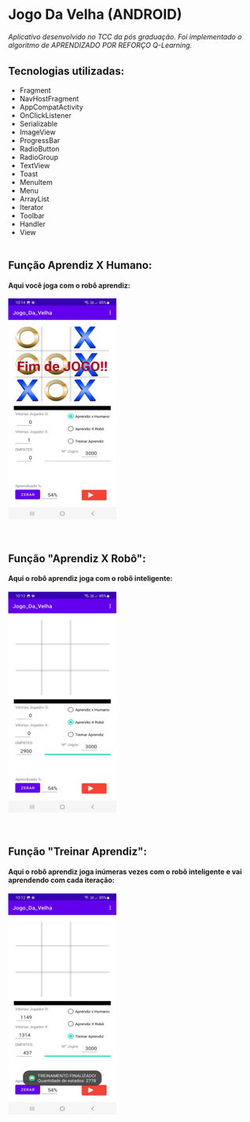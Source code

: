 # Jogo Da Velha (ANDROID)
###### Aplicativo desenvolvido no TCC da pós graduação. Foi implementado o algoritmo de APRENDIZADO POR REFORÇO Q-Learning.

## Tecnologias utilizadas:
- Fragment
- NavHostFragment
- AppCompatActivity
- OnClickListener
- Serializable
- ImageView
- ProgressBar
- RadioButton
- RadioGroup
- TextView
- Toast
- MenuItem
- Menu
- ArrayList
- Iterator
- Toolbar
- Handler
- View
<br/><br/>

## Função Aprendiz X Humano:
#### Aqui você joga com o robô aprendiz:

<div>
   <img src="https://github.com/mhmatsumura/imagens/blob/f10b09e9bc2558cc3cd416b379730a2d9d6d0b85/print_tictactoe/ticatactoe4.jpeg" title="Git" **alt="Git" width="220" height="450" />
</div>
<br/><br/>

## Função "Aprendiz X Robô":
#### Aqui o robô aprendiz joga com o robô inteligente:

<div>
   <img src="https://github.com/mhmatsumura/imagens/blob/f10b09e9bc2558cc3cd416b379730a2d9d6d0b85/print_tictactoe/ticatactoe2.jpeg" title="Git" **alt="Git" width="220" height="450" />
</div>
<br/><br/>

## Função "Treinar Aprendiz":
#### Aqui o robô aprendiz joga inúmeras vezes com o robô inteligente e vai aprendendo com cada iteração:

<div>
   <img src="https://github.com/mhmatsumura/imagens/blob/f10b09e9bc2558cc3cd416b379730a2d9d6d0b85/print_tictactoe/ticatactoe3.jpeg" title="Git" **alt="Git" width="220" height="450" />
</div>
<br/><br/>
